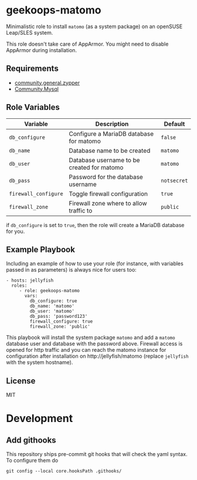 geekoops-matomo
===============

Minimalistic role to install `matomo` (as a system package) on an openSUSE Leap/SLES system.

This role doesn't take care of AppArmor. You might need to disable AppArmor during installation.

Requirements
------------

* [community.general.zypper](https://docs.ansible.com/ansible/latest/collections/community/general/zypper_module.html)
* [Community.Mysql](https://docs.ansible.com/ansible/latest/collections/community/mysql/)

Role Variables
--------------

| Variable | Description | Default |
|----------|-------------|---------|
| `db_configure` | Configure a MariaDB database for matomo | `false` |
| `db_name` | Database name to be created | `matomo` |
| `db_user` | Database username to be created for matomo | `matomo` |
| `db_pass` | Password for the database username | `notsecret` |
| `firewall_configure` | Toggle firewall configuration | `true` |
| `firewall_zone` | Firewall zone where to allow traffic to | `public` |

if `db_configure` is set to `true`, then the role will create a MariaDB database for you.

Example Playbook
----------------

Including an example of how to use your role (for instance, with variables passed in as parameters) is always nice for users too:

    - hosts: jellyfish
      roles:
         - role: geekoops-matomo
           vars:
             db_configure: true
             db_name: 'matomo'
             db_user: 'matomo'
             db_pass: 'password123'
             firewall_configure: true
             firewall_zone: 'public'

This playbook will install the system package `matomo` and add a `matomo` database user and database with the password above.
Firewall access is opened for http traffic and you can reach the matomo instance for configuration after installation on http://jellyfish/matomo (replace `jellyfish` with the system hostname).

License
-------

MIT

# Development

## Add githooks

This repository ships pre-commit git hooks that will check the yaml syntax. To configure them do

    git config --local core.hooksPath .githooks/
